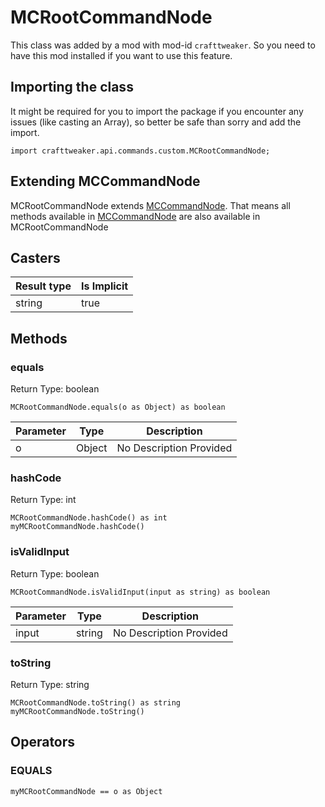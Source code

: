 # MCRootCommandNode

This class was added by a mod with mod-id `crafttweaker`. So you need to have this mod installed if you want to use this feature.

## Importing the class

It might be required for you to import the package if you encounter any issues (like casting an Array), so better be safe than sorry and add the import.
```zenscript
import crafttweaker.api.commands.custom.MCRootCommandNode;
```


## Extending MCCommandNode

MCRootCommandNode extends [MCCommandNode](/vanilla/api/commands/custom/MCCommandNode). That means all methods available in [MCCommandNode](/vanilla/api/commands/custom/MCCommandNode) are also available in MCRootCommandNode

## Casters

| Result type | Is Implicit |
|-------------|-------------|
| string | true |

## Methods

### equals

Return Type: boolean

```zenscript
MCRootCommandNode.equals(o as Object) as boolean
```
| Parameter | Type | Description |
|-----------|------|-------------|
| o | Object | No Description Provided |
### hashCode

Return Type: int

```zenscript
MCRootCommandNode.hashCode() as int
myMCRootCommandNode.hashCode()
```
### isValidInput

Return Type: boolean

```zenscript
MCRootCommandNode.isValidInput(input as string) as boolean
```
| Parameter | Type | Description |
|-----------|------|-------------|
| input | string | No Description Provided |
### toString

Return Type: string

```zenscript
MCRootCommandNode.toString() as string
myMCRootCommandNode.toString()
```

## Operators

### EQUALS

```zenscript
myMCRootCommandNode == o as Object
```



